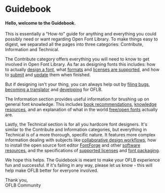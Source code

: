 <h1>Guidebook</h1>

<h4>Hello, welcome to the Guidebook.</h4>
<p>This is essentially a "How-to" guide for anything and everything you could possibly need or want regarding Open Font Library. To make things easy to digest, we separated all the pages into three categories: Contribute, Information and Technical. 

<p>The Contribute category offers everything you will need to know to get involved in Open Font Library. As far as designing fonts this includes: how to actually <a href="/guidebook/font_design">design a font</a>, what <a href="/guidebook/font_formats">formats</a> and <a href="/guidebook/supported_licenses">licenses are supported</a>, and how to <a href="/guidebook/submission_guidelines"> submit</a> and <a href="/guidebook/how_to_update_a_font">update</a> them when finished.
<p>
But if designing isn't your thing,  you can always help out by <a href="/guidebook/how_to_file_bugs"> filing bugs</a>, <a href="/guidebook/become-a-translator">becoming a translator</a> and <a href="/guidebook/dev-faq"> developing</a> for OFLB.
<p>
The Information section provides useful information for brushing up on general font knowledge. This includes <a href="/guidebook/book_recommendations">book recommendations</a>, <a href="/guidebook/knowledge_resources">knowledge resources</a>, and an explanation of what in the world <a href="/guidebook/libre_open_fonts">free/open fonts</a> actually are.

<p>
Lastly, the Technical section is for all you hardcore font designers. It's similar to the Contribute and Information categories, but everything in Technical is of a more thorough, specific nature. It features more complex information dealing with subjects like <a href="/guidebook/collaborative_design_workflows">collaborative design workflows</a>, how to install the open source font editor <a href="/guidebook/how_to_install_fon_forge">FontForge</a> and other <a href="/guidebook/software">software resources</a>, and the specifications of <a href="/guidebook/supported_licenses">supported licenses</a> and <a href="/guidebook/font_packaging">font packaging</a>.

<p>
We hope this helps. The Guidebook is meant to make your OFLB experience fun and successful. If it's failing in any way, please let us know - this will help make OFLB better for everyone involved. 

<p>
Thank you,<br>
OFLB Community
</p>